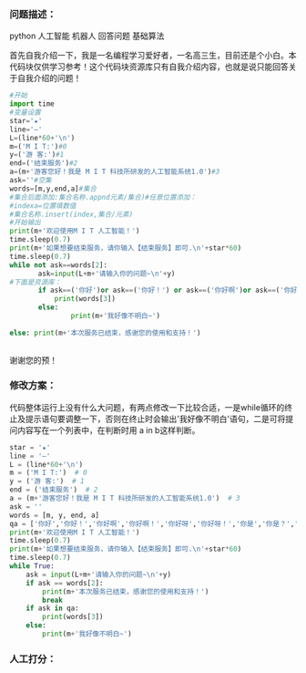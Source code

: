 ### 问题描述：
<p>python 人工智能 机器人 回答问题 基础算法</p>
首先自我介绍一下，我是一名编程学习爱好者，一名高三生，目前还是个小白。本代码块仅供学习参考！这个代码块资源库只有自我介绍内容，也就是说只能回答关于自我介绍的问题！

```python
#开始
import time
#变量设置
star='★'
line='–'
L=(line*60+'\n')
m=('M I T:')#0
y=('游 客:')#1
end=('结束服务')#2
a=(m+'游客您好！我是 M I T 科技所研发的人工智能系统1.0')#3
ask=''#空集
words=[m,y,end,a]#集合
#集合后面添加:集合名称.appnd元素/集合)#任意位置添加：
#indexa=位置填数值
#集合名称.insert(index,集合/元素)
#开始输出
print(m+'欢迎使用M I T 人工智能！')
time.sleep(0.7)
print(m+'如果想要结束服务，请你输入【结束服务】即可.\n'+star*60)
time.sleep(0.7)
while not ask==words[2]:
       ask=input(L+m+'请输入你的问题~\n'+y)
#下面是资源库：
       if ask==('你好')or ask==('你好！') or ask==('你好啊')or ask==('你好啊！')or ask==('你好呀')or ask==('你好呀！')or ask==('你是') or ask==('你是？') or ask==('你是谁')or ask==('你是谁？')or ask==('你是谁呀')or ask==('你是谁呀？'):
           print(words[3])
       else:
               print(m+'我好像不明白~')
           
else: print(m+'本次服务已结束，感谢您的使用和支持！')
    


```
谢谢您的预！ 
### 修改方案：
代码整体运行上没有什么大问题，有两点修改一下比较合适，一是while循环的终止及提示语句要调整一下，否则在终止时会输出'我好像不明白'语句，二是可将提问内容写在一个列表中，在判断时用 a in b这样判断。

```python
star = '★'
line = '–'
L = (line*60+'\n')
m = ('M I T:')  # 0
y = ('游 客:')  # 1
end = ('结束服务')  # 2
a = (m+'游客您好！我是 M I T 科技所研发的人工智能系统1.0')  # 3
ask = ''
words = [m, y, end, a]  
qa = ['你好','你好！','你好啊','你好啊！','你好呀','你好呀！','你是','你是？','你是谁','你是谁？','你是谁呀','你是谁呀？']
print(m+'欢迎使用M I T 人工智能！')
time.sleep(0.7)
print(m+'如果想要结束服务，请你输入【结束服务】即可.\n'+star*60)
time.sleep(0.7)
while True: 
    ask = input(L+m+'请输入你的问题~\n'+y)
    if ask == words[2]:
        print(m+'本次服务已结束，感谢您的使用和支持！')
        break
    if ask in qa:
        print(words[3])
    else:
        print(m+'我好像不明白~')

```

### 人工打分：
